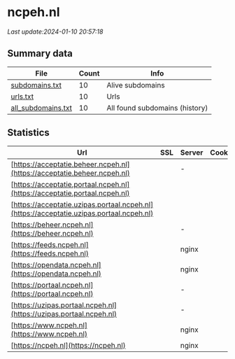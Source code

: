 # ncpeh.nl
*Last update:2024-01-10 20:57:18*
## Summary data
| File       | Count | Info |
|------------|-------|------|
|[subdomains.txt](/data/ncpeh/subdomains.txt)|10|Alive subdomains|
|[urls.txt](/data/ncpeh/urls.txt)|10|Urls|
|[all_subdomains.txt](/data/ncpeh/all_subdomains.txt)|10|All found subdomains (history)|
## Statistics
| Url | SSL | Server | Cookie | HSTS | CSP | XFO | XXP | RP | Tech |
|------------|-------|------|------|------|------|------|------|------|------|
|[https://acceptatie.beheer.ncpeh.nl](https://acceptatie.beheer.ncpeh.nl)| |-| |:white_check_mark: | |:white_check_mark: |:white_check_mark: |:white_check_mark: |HSTS|
|[https://acceptatie.portaal.ncpeh.nl](https://acceptatie.portaal.ncpeh.nl)| | | | | | | |:white_check_mark: |HSTS|
|[https://acceptatie.uzipas.portaal.ncpeh.nl](https://acceptatie.uzipas.portaal.ncpeh.nl)| | | | | | | |:white_check_mark: |HSTS|
|[https://beheer.ncpeh.nl](https://beheer.ncpeh.nl)| |-| |:white_check_mark: | |:white_check_mark: |:white_check_mark: |:white_check_mark: |HSTS|
|[https://feeds.ncpeh.nl](https://feeds.ncpeh.nl)| |nginx| |:white_check_mark: | | |:white_check_mark: |:white_check_mark: |:white_check_mark: |HSTS Nginx|
|[https://opendata.ncpeh.nl](https://opendata.ncpeh.nl)| |nginx| |:white_check_mark: | | |:white_check_mark: |:white_check_mark: |:white_check_mark: |HSTS Nginx|
|[https://portaal.ncpeh.nl](https://portaal.ncpeh.nl)| |-| |:white_check_mark: | |:warning: |:white_check_mark: |:white_check_mark: |:white_check_mark: |HSTS|
|[https://uzipas.portaal.ncpeh.nl](https://uzipas.portaal.ncpeh.nl)| |-| |:white_check_mark: | |:warning: |:white_check_mark: |:white_check_mark: |:white_check_mark: |HSTS|
|[https://www.ncpeh.nl](https://www.ncpeh.nl)| |nginx| |:white_check_mark: | |:warning: |:white_check_mark: |:white_check_mark: |:white_check_mark: |Bloomreach HSTS Ngin...|
|[https://ncpeh.nl](https://ncpeh.nl)| |nginx| |:white_check_mark: | |:warning: |:white_check_mark: |:white_check_mark: |:white_check_mark: |HSTS Nginx|